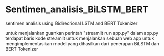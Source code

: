 # Sentimen_analisis_BiLSTM_BERT
sentimen analisis using Bidirecrional LSTM and BERT Tokenizer
 
 untuk menjalankan guankan perintah "streamlit run app.py"
dalam app.py terdapat baris kode streamlit untuk menjalankan sebuah web app untuk mengimplementasikan model yang dihasilkan dari penerapan BiLSTM dan BERT Tokenizer
